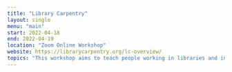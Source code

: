 ```yaml
---
title: "Library Carpentry"
layout: single
menu: "main"
start: 2022-04-18
end: 2022-04-19
location: "Zoom Online Workshop"
website: https://librarycarpentry.org/lc-overview/
topics: "This workshop aims to teach people working in libraries and information sciences how to automate tasks; create, maintain, and analyze sustainable and reusable data; work effectively with IT and systems colleagues; and better understand the use of software in research. Topics include: Intrduction to Working with Data, Unix Shell, Tidy Data (spreadsheets), and OpenRefine (data cleaning)."
---
```

